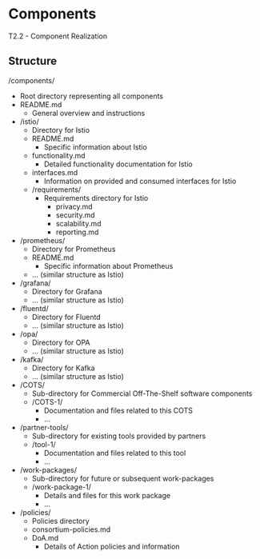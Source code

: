 # Components
T2.2 - Component Realization 


## Structure

/components/              
- Root directory representing all components
- README.md              
  - General overview and instructions
- /istio/          
  - Directory for Istio
  - README.md          
    - Specific information about Istio
  - functionality.md   
    - Detailed functionality documentation for Istio
  - interfaces.md      
    - Information on provided and consumed interfaces for Istio
  - /requirements/     
    - Requirements directory for Istio
      - privacy.md
      - security.md
      - scalability.md
      - reporting.md
- /prometheus/          
  - Directory for Prometheus
  - README.md          
    - Specific information about Prometheus
  - ... (similar structure as Istio)
- /grafana/          
  - Directory for Grafana
  - ... (similar structure as Istio)
- /fluentd/          
  - Directory for Fluentd
  - ... (similar structure as Istio)
- /opa/          
  - Directory for OPA
  - ... (similar structure as Istio)
- /kafka/          
  - Directory for Kafka
  - ... (similar structure as Istio)
- /COTS/                 
  - Sub-directory for Commercial Off-The-Shelf software components
  - /COTS-1/           
    - Documentation and files related to this COTS
    - ...
- /partner-tools/        
  - Sub-directory for existing tools provided by partners
  - /tool-1/           
    - Documentation and files related to this tool
    - ...
- /work-packages/        
  - Sub-directory for future or subsequent work-packages
  - /work-package-1/   
    - Details and files for this work package
    - ...
- /policies/             
  - Policies directory
  - consortium-policies.md
  - DoA.md             
    - Details of Action policies and information

